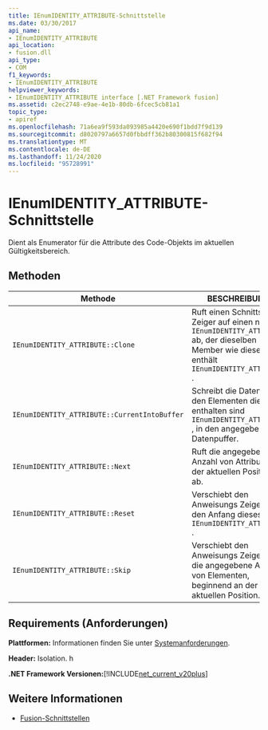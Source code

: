 ```yaml
---
title: IEnumIDENTITY_ATTRIBUTE-Schnittstelle
ms.date: 03/30/2017
api_name:
- IEnumIDENTITY_ATTRIBUTE
api_location:
- fusion.dll
api_type:
- COM
f1_keywords:
- IEnumIDENTITY_ATTRIBUTE
helpviewer_keywords:
- IEnumIDENTITY_ATTRIBUTE interface [.NET Framework fusion]
ms.assetid: c2ec2748-e9ae-4e1b-80db-6fcec5cb81a1
topic_type:
- apiref
ms.openlocfilehash: 71a6ea9f593da093985a4420e690f1bdd7f9d139
ms.sourcegitcommit: d8020797a6657d0fbbdff362b80300815f682f94
ms.translationtype: MT
ms.contentlocale: de-DE
ms.lasthandoff: 11/24/2020
ms.locfileid: "95728991"
---
```

# <a name="ienumidentity_attribute-interface"></a>IEnumIDENTITY_ATTRIBUTE-Schnittstelle

Dient als Enumerator für die Attribute des Code-Objekts im aktuellen Gültigkeitsbereich.  
  
## <a name="methods"></a>Methoden  
  
|Methode|BESCHREIBUNG|  
|------------|-----------------|  
|`IEnumIDENTITY_ATTRIBUTE::Clone`|Ruft einen Schnittstellen Zeiger auf einen neuen `IEnumIDENTITY_ATTRIBUTE` ab, der dieselben Member wie dieses enthält `IEnumIDENTITY_ATTRIBUTE` .|  
|`IEnumIDENTITY_ATTRIBUTE::CurrentIntoBuffer`|Schreibt die Daten, die in den Elementen dieses enthalten sind `IEnumIDENTITY_ATTRIBUTE` , in den angegebenen Datenpuffer.|  
|`IEnumIDENTITY_ATTRIBUTE::Next`|Ruft die angegebene Anzahl von Attributen ab der aktuellen Position ab.|  
|`IEnumIDENTITY_ATTRIBUTE::Reset`|Verschiebt den Anweisungs Zeiger an den Anfang dieses `IEnumIDENTITY_ATTRIBUTE` .|  
|`IEnumIDENTITY_ATTRIBUTE::Skip`|Verschiebt den Anweisungs Zeiger um die angegebene Anzahl von Elementen, beginnend an der aktuellen Position.|  
  
## <a name="requirements"></a>Requirements (Anforderungen)  

 **Plattformen:** Informationen finden Sie unter [Systemanforderungen](../../get-started/system-requirements.md).  
  
 **Header:** Isolation. h  
  
 **.NET Framework Versionen:**[!INCLUDE[net_current_v20plus](../../../../includes/net-current-v20plus-md.md)]  
  
## <a name="see-also"></a>Weitere Informationen

- [Fusion-Schnittstellen](fusion-interfaces.md)

